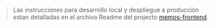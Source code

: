 > Las instrucciones para desarrollo local y despliegue a producción estan detalladas en el archivo Readme del projecto [memos-frontend](https://github.com/dvelazquezl/memos-app/blob/main/README.md).